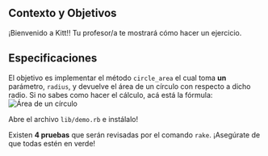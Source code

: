 ## Contexto y Objetivos

¡Bienvenido a Kitt!! Tu profesor/a te mostrará cómo hacer un ejercicio.

## Especificaciones

El objetivo es implementar el método `circle_area` el cual toma **un** parámetro, `radius`, y devuelve el área de un círculo con respecto a dicho radio.
Si no sabes como hacer el cálculo, acá está la fórmula:
![Área de un círculo](https://raw.githubusercontent.com/lewagon/fullstack-images/master/ruby/area-circle.svg?sanitize=true)


Abre el archivo `lib/demo.rb` e instálalo!

Existen **4 pruebas** que serán revisadas por el comando `rake`. ¡Asegúrate de que todas estén en verde!

